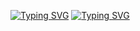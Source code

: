 [![Typing SVG](https://readme-typing-svg.demolab.com?font=Fira+Code&size=24&pause=500&color=03F7DD&center=true&vCenter=true&multiline=true&width=435&lines=I+am+a)](https://git.io/typing-svg)
[![Typing SVG](https://readme-typing-svg.demolab.com?font=Fira+Code&size=24&pause=1000&color=03F7DD&center=true&vCenter=true&width=435&lines=Software+Developer;MERN+Stack+Developer)](https://git.io/typing-svg)
